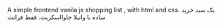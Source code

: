 A simple frontend vanila js shopping list , with html and css. 
یک سبد خرید ساده با وانیلا جاوااسکریت. فقط فرانت
